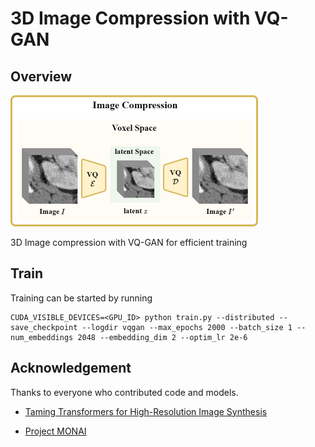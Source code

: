 # 3D Image Compression with VQ-GAN

## Overview

<img src="../assets/Image_compression.png" alt="pipeline" style="zoom: 50%;" />

3D Image compression with VQ-GAN for efficient training

## Train

Training can be started by running

```
CUDA_VISIBLE_DEVICES=<GPU_ID> python train.py --distributed --save_checkpoint --logdir vqgan --max_epochs 2000 --batch_size 1 --num_embeddings 2048 --embedding_dim 2 --optim_lr 2e-6
```

## Acknowledgement

Thanks to everyone who contributed code and models.

- [Taming Transformers for High-Resolution Image Synthesis](https://github.com/CompVis/taming-transformers)

- [Project MONAI](https://github.com/Project-MONAI)